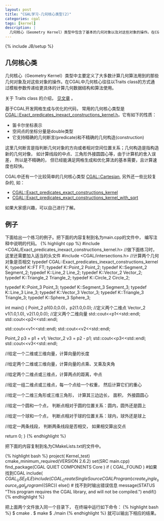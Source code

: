 ```yaml
---
layout: post
title: "CGAL学习-几何核心类型(2)"
categories: cgal
tags: [kernel]
description: |
  几何核心（Geometry Kernel）类型中包含了基本的几何对象以及对这些对象的操作。在CGAL中几何核心往往以Traits class的方式通过模板参数传递给更具体的计算几何数据结构和算法使用。
---
```

{% include JB/setup %}

## 几何核心类

几何核心（Geometry Kernel）类型中主要定义了大多数计算几何算法用到的那些几何对象及对这些对象的操作。在CGAL中几何核心往往以Traits class的方式通过模板参数传递给更具体的计算几何数据结构和算法使用。

关于 Traits class 的介绍， [见文章](http://www.cnblogs.com/youthlion/archive/2011/12/01/2255618.htm) 。

基于CGAL开发网格生成与优化的代码， 常用的几何核心类型是 [CGAL::Exact_predicates_inexact_constructions_kernel.h](http://www.cgal.org/Manual/latest/doc_html/cgal_manual/Kernel_23_ref/Class_Exact_predicates_inexact_constructions_kernel.html)。它有如下的性质：

* 笛卡尔坐标表示
* 空间点的坐标分量是double类型
* 它支持精确的几何断言(predicate)和不精确的几何构造(construction)

这里几何断言是指判断几何对象的方向或者相对空间位置关系；几何构造是指构造新的几何对像， 如计算线段的中点、三角形外接圆圆心等，由于计算机的舍入误差， 所以是不精确的， 但已经能满足网格生成和优化算法的基本需要，且计算速度也较快。

CGAL中还有一个比较简单的几何核心类型 [CGAL::Cartesian](http://www.cgal.org/Manual/latest/doc_html/cgal_manual/Kernel_23_ref/Class_Cartesian.html#Cross_link_anchor_317), 另外还一些比较复杂的, 如：

* [CGAL::Exact_predicates_exact_constructions_kernel](http://www.cgal.org/Manual/latest/doc_html/cgal_manual/Kernel_23_ref/Class_Exact_predicates_exact_constructions_kernel.html#Cross_link_anchor_331)
* [CGAL::Exact_predicates_exact_constructions_kernel_with_sqrt](http://www.cgal.org/Manual/latest/doc_html/cgal_manual/Kernel_23_ref/Class_Exact_predicates_exact_constructions_kernel_with_sqrt.html#Cross_link_anchor_332)

如果大家感兴趣，可以自己进行了解。 


## 例子
下面给出一个练习的例子。把下面的内容复制到名为main.cpp的文件中， 编写注释中说明的代码。
{% highlight cpp %}
#include <CGAL/Exact_predicates_inexact_constructions_kernel.h>
//做下面练习时， 这里还需要加入适当的头文件
#include <CGAL/intersections.h> //计算两个几何对象是否相交
typedef CGAL::Exact_predicates_inexact_constructions_kernel K;
typedef K::FT FT;
typedef K::Point_2 Point_2;
typedef K::Segment_2 Segment_2;
typedef K::Line_2 Line_2;
typedef K::Vector_2 Vector_2;
typedef K::Triangle_2 Triangle_2;
typedef K::Circle_2 Circle_2;

typedef K::Point_3 Point_3;
typedef K::Segment_3 Segment_3;
typedef K::Line_3 Line_3;
typedef K::Vector_3 Vector_3;
typedef K::Triangle_3 Triangle_3;
typedef K::Sphere_3 Sphere_3;

int main()
{
  Point_2 p1(0.0,0.0)，p2(1.0,0.0); //定义两个二维点
  Vector_2 v1(1.0,1.0), v2(1.0,0.0); //定义两个二维向量
  std::cout<<p1<<std::endl;
  std::cout<<p2<<std::endl;

  std::cout<<v1<<std::endl;
  std::cout<<v2<<std::endl;

  Point_2 p3 = p1 + v1;
  Vector_2 v3 = p2 - p1;
  std::cout<<p3<<std::endl;
  std::cout<<v3<<std::endl;
  
  //给定一个二维或三维向量，计算向量的长度

  //给定两个二维或三维向量，计算向量的点乘、叉乘及夹角
  
  //给定两个二维点或三维点，计算两点的距离，中点
 
  //给定一组二维点或三维点，每一个点给一个权重， 然后计算它们的重心

  //给定一个二维三角形或三维三角形， 计算其三边边长， 面积， 外接圆圆心

  //给定一个圆和一个点， 判断点相对于圆的位置关系：圆内，圆外还是圆上

  //给定一个球和一个点， 判断点相对于球的位置关系：球内，球外还是球上

  //给定一两条线段， 判断两条线段是否相交， 如果相交算出交点

  return 0;
}
{% endhighlight %}

把下面的内容复制到名为CMakeLists.txt的文件中。

{% highlight bash %}
project( Kernel_test)
cmake_minimum_required(VERSION 2.6.2) 
set(SRC main.cpp)
find_package(CGAL QUIET COMPONENTS Core ) 
if ( CGAL_FOUND ) #如果找到CGAL
  include( ${CGAL_USE_FILE} ) 
  include( CGAL_CreateSingleSourceCGALProgram )
  create_single_source_cgal_program(${SRC})
else() # 找不到时输出错误信息
    message(STATUS "This program requires the CGAL library, and will not be compiled.")
endif()
{% endhighlight %}

把上面两个文件放入同一个目录下， 在终端中运行如下命令：
{% highlight bash %}
$ cmake .
$ make
$ ./main
{% endhighlight %}
就可以输出下相应的结果。

